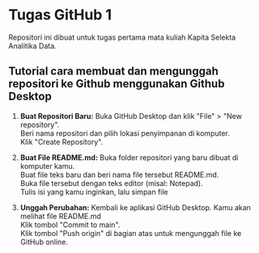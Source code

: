 # Tugas GitHub 1



Repositori ini dibuat untuk tugas pertama mata kuliah Kapita Selekta Analitika Data.

## Tutorial cara membuat dan mengunggah repositori ke Github menggunakan Github Desktop

1. **Buat Repositori Baru:**
    Buka GitHub Desktop dan klik "File" > "New repository".  
    Beri nama repositori dan pilih lokasi penyimpanan di komputer.  
    Klik "Create Repository".

2. **Buat File README.md:**
    Buka folder repositori yang baru dibuat di komputer kamu.  
    Buat file teks baru dan beri nama file tersebut README.md.  
    Buka file tersebut dengan teks editor (misal: Notepad).  
    Tulis isi yang kamu inginkan, lalu simpan file

3. **Unggah Perubahan:**
    Kembali ke aplikasi GitHub Desktop. Kamu akan melihat file README.md  
    Klik tombol "Commit to main".  
    Klik tombol "Push origin" di bagian atas untuk mengunggah file ke GitHub online.
